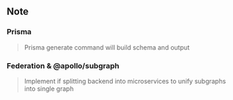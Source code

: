## Note

### Prisma

> Prisma generate command will build schema and output

### Federation & @apollo/subgraph

> Implement if splitting backend into microservices to
> unify subgraphs into single graph
